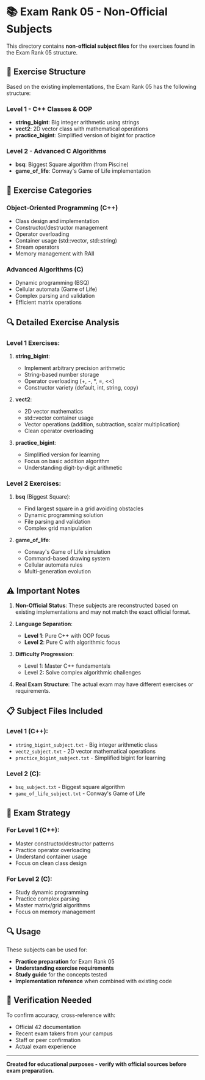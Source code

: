 # 📚 Exam Rank 05 - Non-Official Subjects

This directory contains **non-official subject files** for the exercises found in the Exam Rank 05 structure.

## 📂 Exercise Structure

Based on the existing implementations, the Exam Rank 05 has the following structure:

### **Level 1 - C++ Classes & OOP**
- **string_bigint**: Big integer arithmetic using strings
- **vect2**: 2D vector class with mathematical operations  
- **practice_bigint**: Simplified version of bigint for practice

### **Level 2 - Advanced C Algorithms**
- **bsq**: Biggest Square algorithm (from Piscine)
- **game_of_life**: Conway's Game of Life implementation

## 🎯 Exercise Categories

### **Object-Oriented Programming (C++)**
- Class design and implementation
- Constructor/destructor management
- Operator overloading
- Container usage (std::vector, std::string)
- Stream operators
- Memory management with RAII

### **Advanced Algorithms (C)**
- Dynamic programming (BSQ)
- Cellular automata (Game of Life)
- Complex parsing and validation
- Efficient matrix operations

## 🔍 Detailed Exercise Analysis

### **Level 1 Exercises:**

1. **string_bigint**:
   - Implement arbitrary precision arithmetic
   - String-based number storage
   - Operator overloading (+, -, *, =, <<)
   - Constructor variety (default, int, string, copy)

2. **vect2**:
   - 2D vector mathematics
   - std::vector<int> container usage
   - Vector operations (addition, subtraction, scalar multiplication)
   - Clean operator overloading

3. **practice_bigint**:
   - Simplified version for learning
   - Focus on basic addition algorithm
   - Understanding digit-by-digit arithmetic

### **Level 2 Exercises:**

1. **bsq** (Biggest Square):
   - Find largest square in a grid avoiding obstacles
   - Dynamic programming solution
   - File parsing and validation
   - Complex grid manipulation

2. **game_of_life**:
   - Conway's Game of Life simulation
   - Command-based drawing system
   - Cellular automata rules
   - Multi-generation evolution

## ⚠️ Important Notes

1. **Non-Official Status**: These subjects are reconstructed based on existing implementations and may not match the exact official format.

2. **Language Separation**: 
   - **Level 1**: Pure C++ with OOP focus
   - **Level 2**: Pure C with algorithmic focus

3. **Difficulty Progression**: 
   - Level 1: Master C++ fundamentals
   - Level 2: Solve complex algorithmic challenges

4. **Real Exam Structure**: The actual exam may have different exercises or requirements.

## 📋 Subject Files Included

### **Level 1 (C++):**
- `string_bigint_subject.txt` - Big integer arithmetic class
- `vect2_subject.txt` - 2D vector mathematical operations
- `practice_bigint_subject.txt` - Simplified bigint for learning

### **Level 2 (C):**
- `bsq_subject.txt` - Biggest square algorithm
- `game_of_life_subject.txt` - Conway's Game of Life

## 🎯 Exam Strategy

### **For Level 1 (C++):**
- Master constructor/destructor patterns
- Practice operator overloading
- Understand container usage
- Focus on clean class design

### **For Level 2 (C):**
- Study dynamic programming
- Practice complex parsing
- Master matrix/grid algorithms
- Focus on memory management

## 🔍 Usage

These subjects can be used for:
- **Practice preparation** for Exam Rank 05
- **Understanding exercise requirements** 
- **Study guide** for the concepts tested
- **Implementation reference** when combined with existing code

## 📝 Verification Needed

To confirm accuracy, cross-reference with:
- Official 42 documentation
- Recent exam takers from your campus
- Staff or peer confirmation
- Actual exam experience

---

**Created for educational purposes - verify with official sources before exam preparation.**